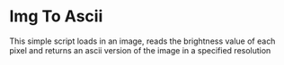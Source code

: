# Img To Ascii

This simple script loads in an image, reads the brightness value of each pixel and returns an ascii version of the image in a specified resolution
